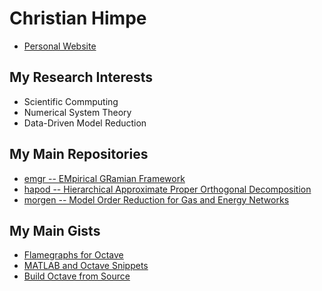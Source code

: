 # Christian Himpe

* [Personal Website](https://himpe.science)

## My Research Interests

* Scientific Commputing
* Numerical System Theory
* Data-Driven Model Reduction

## My Main Repositories

* [emgr -- EMpirical GRamian Framework](https://github.com/gramian/emgr)
* [hapod -- Hierarchical Approximate Proper Orthogonal Decomposition](https://github.com/gramian/hapod)
* [morgen -- Model Order Reduction for Gas and Energy Networks](https://github.com/gramian/morgen)

## My Main Gists

* [Flamegraphs for Octave](https://gist.github.com/7807c670588d10adbfca9add73daeda2)
* [MATLAB and Octave Snippets](https://gist.github.com/6027733)
* [Build Octave from Source](https://gist.github.com/cd245d7dea271bcaae9967c93327429a)
